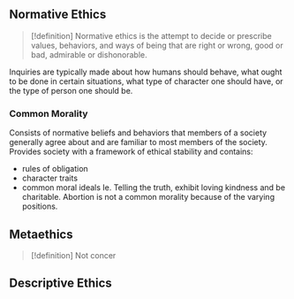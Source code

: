 ## Normative Ethics
>[!definition]
>Normative ethics is the attempt to decide or prescribe values, behaviors, and ways of being that are right or wrong, good or bad, admirable or dishonorable. 

Inquiries are typically made about how humans should behave, what ought to be done in certain situations, what type of character one should have, or the type of person one should be. 
### Common Morality
Consists of normative beliefs and behaviors that members of a society generally agree about and are familiar to most members of the society. 
Provides society with a framework of ethical stability and contains: 
- rules of obligation
- character traits
- common moral ideals
Ie. Telling the truth, exhibit loving kindness and be charitable. 
Abortion is not a common morality because of the varying positions. 
## Metaethics
>[!definition]
>Not concer
## Descriptive Ethics
